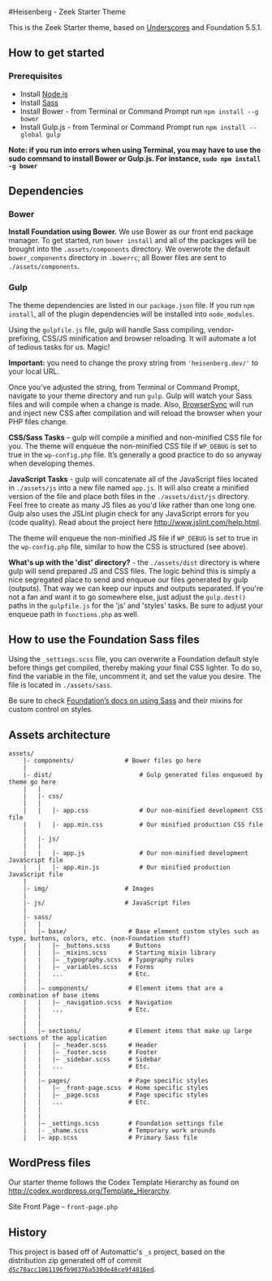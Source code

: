 #Heisenberg - Zeek Starter Theme

This is the Zeek Starter theme, based on <a href="http://underscores.me/">Underscores</a> and Foundation 5.5.1.

## How to get started
### Prerequisites
* Install <a href="https://nodejs.org/download/" title="Permalink to the Node.js website for download instructions">Node.js</a>
* Install <a href="http://sass-lang.com/install" title="Permalink to the Sass website for install instructions">Sass</a>
* Install Bower - from Terminal or Command Prompt run `npm install --g bower`
* Install Gulp.js - from Terminal or Command Prompt run `npm install --global gulp`

**Note: if you run into errors when using Terminal, you may have to use the sudo command to install Bower or Gulp.js. For instance, `sudo npm install -g bower`**

## Dependencies
### Bower
**Install Foundation using Bower.** We use Bower as our front end package manager. To get started, run `bower install` and all of the packages will be brought into the `.assets/components` directory. We overwrote the default `bower_components` directory in `.bowerrc`; all Bower files are sent to `./assets/components`.

### Gulp
The theme dependencies are listed in our `package.json` file. If you run `npm install`, all of the plugin dependencies will be installed into `node_modules`.

Using the `gulpfile.js` file, gulp will handle Sass compiling, vendor-prefixing, CSS/JS minification and browser reloading.  It will automate a lot of tedious tasks for us.  Magic!

**Important:**  you need to change the proxy string from `'heisenberg.dev/'` to your local URL.

Once you’ve adjusted the string, from Terminal or Command Prompt, navigate to your theme directory and run `gulp`.  Gulp will watch your Sass files and will compile when a change is made.  Also, <a href="http://www.browsersync.io/docs/gulp/" title="BrowserSync documentation">BrowserSync</a> will run and inject new CSS after compilation and will reload the browser when your PHP files change.

**CSS/Sass Tasks** – gulp will compile a minified and non-minified CSS file for you.  The theme will enqueue the non-minified CSS file if `WP_DEBUG` is set to true in the `wp-config.php` file.  It’s generally a good practice to do so anyway when developing themes.

**JavaScript Tasks** - gulp will concatenate all of the JavaScript files located in `./assets/js` into a new file named `app.js`. It will also create a minified version of the file and place both files in the `./assets/dist/js` directory.  Feel free to create as many JS files as you'd like rather than one long one. Gulp also uses the JSLint plugin check for any JavaScript errors for you (code quality). Read about the project here http://www.jslint.com/help.html.

The theme will enqueue the non-minified JS file if `WP_DEBUG` is set to true in the `wp-config.php` file, similar to how the CSS is structured (see above).

**What's up with the 'dist' directory?** - the `./assets/dist` directory is where gulp will send prepared JS and CSS files. The logic behind this is simply a nice segregated place to send and enqueue our files generated by gulp (outputs). That way we can keep our inputs and outputs separated. If you're not a fan and want it to go somewhere else, just adjust the `gulp.dest()` paths in the `gulpfile.js` for the 'js' and 'styles' tasks. Be sure to adjust your enqueue path in `functions.php` as well.

## How to use the Foundation Sass files
Using the `_settings.scss` file, you can overwrite a Foundation default style before things get compiled, thereby making your final CSS lighter.  To do so, find the variable in the file, uncomment it, and set the value you desire.  The file is located in `./assets/sass`.

Be sure to check <a href="http://foundation.zurb.com/docs/using-sass.html" title="Zurb Foundation documentation on using Sass">Foundation’s docs on using Sass</a> and their mixins for custom control on styles.

## Assets architecture
```
assets/
	|- components/				# Bower files go here
	|
	|- dist/						# Gulp generated files enqueued by theme go here
	|	|
	|	|- css/
	|	|
	|	|	|- app.css 				# Our non-minified development CSS file
	|	|	|- app.min.css 			# Our minified production CSS file
	|
	|	|- js/
	|	|
	|	|	|- app.js 				# Our non-minified development JavaScript file
	|	|	|- app.min.js 			# Our minified production JavaScript file
	|
	|- img/						# Images
	|
	|- js/						# JavaScript files
	|
	|- sass/
	|	|
	|	|– base/ 				 # Base element custom styles such as type, buttons, colors, etc. (non-Foundation stuff)
	|	|   |– _buttons.scss     # Buttons
	|	|   |– _mixins.scss      # Starting mixin library
	|	|   |– _typography.scss  # Typography rules
	|	|   |– _variables.scss   # Forms
	|	|   ...                  # Etc.
	|	|
	|	|– components/  		 # Element items that are a combination of base items
	|	|   |– _navigation.scss  # Navigation
	|	|   ...                  # Etc.
	|	|
	|	|
	|	|– sections/ 			 # Element items that make up large sections of the application
	|	|   |– _header.scss      # Header
	|	|   |– _footer.scss      # Footer
	|	|   |– _sidebar.scss     # Sidebar
	|	|   ...                  # Etc.
	|	|
	|	|– pages/ 				 # Page specific styles
	|	|   |– _front-page.scss  # Home specific styles
	|	|	|– _page.scss  		 # Page specific styles
	|	|   ...                  # Etc.
	|	|
	|	|
	|	|– _settings.scss 		 # Foundation settings file
	|	|- _shame.scss 			 # Temporary work arounds
	|	|– app.scss              # Primary Sass file
```
## WordPress files
Our starter theme follows the Codex Template Hierarchy as found on http://codex.wordpress.org/Template_Hierarchy.

Site Front Page 		-	`front-page.php`

## History

This project is based off of Automattic's `_s` project, based on the distribution zip
generated off of commit [`d5c78acc1061196fb90376a530de48ce9f4816ed`](https://github.com/Automattic/_s/tree/d5c78acc1061196fb90376a530de48ce9f4816ed).
